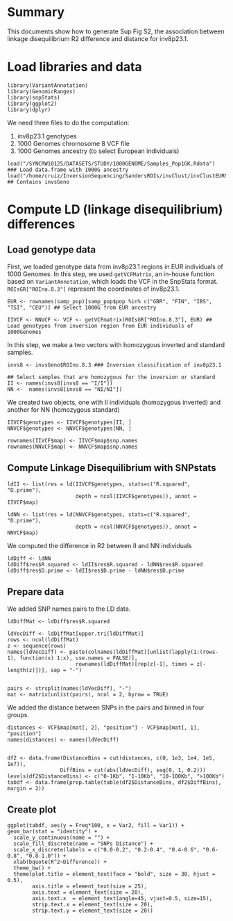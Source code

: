 # Summary

This documents show how to generate Sup Fig S2, the association between linkage disequilibrium R2 difference and distance for inv8p23.1.

# Load libraries and data

```{r}
library(VariantAnnotation)
library(GenomicRanges)
library(snpStats)
library(ggplot2)
library(dplyr)
```

We need three files to do the computation:

1. inv8p23.1 genotypes
2. 1000 Genomes chromosome 8 VCF file
3. 1000 Genomes ancestry (to select European individuals)

```{r}
load("/SYNCRW10125/DATASETS/STUDY/1000GENOME/Samples_Pop1GK.Rdata") ### Load data.frame with 1000G ancestry
load("/home/cruiz/InversionSequencing/SandersROIs/invClust/invClustEURNoSeqDups.Rdata") ## Contains invsGeno 
```

# Compute LD (linkage disequilibrium) differences 

## Load genotype data

First, we loaded genotype data from inv8p23.1 regions in EUR individuals of 1000 Genomes. In this step, we used  `getVCFMatrix`, an in-house function based on `VariantAnnotation`, which loads the VCF in the SnpStats format. `ROIsGR["ROIno.8.3"]` represent the coordinates of inv8p23.1.

```{r}
EUR <- rownames(samp_pop)[samp_pop$pop %in% c("GBR", "FIN", "IBS", "TSI", "CEU")] ## Select 1000G from EUR ancestry

IIVCF <- NNVCF <- VCF <- getVCFmatrix(ROIsGR["ROIno.8.3"], EUR) ## Load genotypes from inversion region from EUR individuals of 1000Genomes
```

In this step, we make a two vectors with homozygous inverted and standard samples.

```{r}
invs8 <- invsGeno$ROIno.8.3 ### Inversion classification of inv8p23.1

## Select samples that are homozygous for the inversion or standard
II <- names(invs8[invs8 == "I/I"])
NN <-  names(invs8[invs8 == "NI/NI"])
```

We created two objects, one with II individuals (homozygous inverted) and another for NN (homozygous standard)

```{r}
IIVCF$genotypes <- IIVCF$genotypes[II, ]
NNVCF$genotypes <- NNVCF$genotypes[NN, ]

rownames(IIVCF$map) <- IIVCF$map$snp.names
rownames(NNVCF$map) <- NNVCF$map$snp.names
```

## Compute Linkage Disequilibrium with SNPstats

```{r}
ldII <- list(res = ld(IIVCF$genotypes, stats=c("R.squared", "D.prime"), 
                      depth = ncol(IIVCF$genotypes)), annot = IIVCF$map)

ldNN <- list(res = ld(NNVCF$genotypes, stats=c("R.squared", "D.prime"), 
                      depth = ncol(NNVCF$genotypes)), annot = NNVCF$map)
```

We computed the difference in R2 between II and NN individuals

```{r}
ldDiff <- ldNN 
ldDiff$res$R.squared <- ldII$res$R.squared - ldNN$res$R.squared
ldDiff$res$D.prime <- ldII$res$D.prime - ldNN$res$D.prime
```

## Prepare data

We added SNP names pairs to the LD data. 

```{r}
ldDiffMat <- ldDiff$res$R.squared

ldVecDiff <- ldDiffMat[upper.tri(ldDiffMat)]
rows <- ncol(ldDiffMat)
z <- sequence(rows)
names(ldVecDiff) <- paste(colnames(ldDiffMat)[unlist(lapply(1:(rows-1), function(x) 1:x), use.names = FALSE)], 
                      rownames(ldDiffMat)[rep(z[-1], times = z[-length(z)])], sep = "-")


pairs <- strsplit(names(ldVecDiff), "-")
mat <- matrix(unlist(pairs), ncol = 2, byrow = TRUE)
```

We added the distance between SNPs in the pairs and binned in four groups.

```{r}
distances <- VCF$map[mat[, 2], "position"] - VCF$map[mat[, 1], "position"]
names(distances) <- names(ldVecDiff)


df2 <- data.frame(DistanceBins = cut(distances, c(0, 1e3, 1e4, 1e5, 1e7)), 
                 DiffBins = cut(abs(ldVecDiff), seq(0, 1, 0.2)))
levels(df2$DistanceBins) <- c("0-1Kb", "1-10Kb", "10-100Kb", ">100Kb")
tabdf <- data.frame(prop.table(table(df2$DistanceBins, df2$DiffBins), margin = 2))
```

## Create plot

```{r}
ggplot(tabdf, aes(y = Freq*100, x = Var2, fill = Var1)) + geom_bar(stat = "identity") + 
  scale_y_continuous(name = "") +
  scale_fill_discrete(name = "SNPs Distance") +
  scale_x_discrete(labels = c("0.0-0.2", "0.2-0.4", "0.4-0.6", "0.6-0.8", "0.8-1.0")) +
  xlab(bquote(R^2~Difference)) + 
  theme_bw() +
  theme(plot.title = element_text(face = "bold", size = 30, hjust = 0.5),
        axis.title = element_text(size = 25),
        axis.text = element_text(size = 20),
        axis.text.x  = element_text(angle=45, vjust=0.5, size=15),
        strip.text.x = element_text(size = 20), 
        strip.text.y = element_text(size = 20))
```



